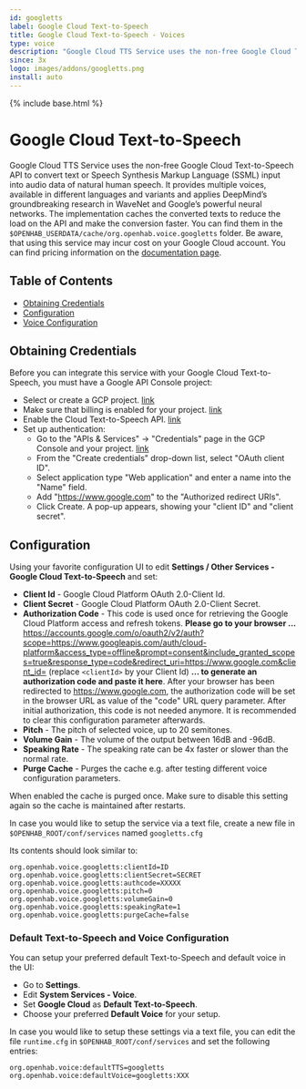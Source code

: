 ```yaml
---
id: googletts
label: Google Cloud Text-to-Speech
title: Google Cloud Text-to-Speech - Voices
type: voice
description: "Google Cloud TTS Service uses the non-free Google Cloud Text-to-Speech API to convert text or Speech Synthesis Markup Language (SSML) input into audio data of natural human speech."
since: 3x
logo: images/addons/googletts.png
install: auto
---
```


<!-- Attention authors: Do not edit directly. Please add your changes to the appropriate source repository -->

{% include base.html %}

# Google Cloud Text-to-Speech

Google Cloud TTS Service uses the non-free Google Cloud Text-to-Speech API to convert text or Speech Synthesis Markup Language (SSML) input into audio data of natural human speech. 
It provides multiple voices, available in different languages and variants and applies DeepMind’s groundbreaking research in WaveNet and Google’s powerful neural networks. 
The implementation caches the converted texts to reduce the load on the API and make the conversion faster.
You can find them in the `$OPENHAB_USERDATA/cache/org.openhab.voice.googletts` folder.
Be aware, that using this service may incur cost on your Google Cloud account.
You can find pricing information on the [documentation page](https://cloud.google.com/text-to-speech/#pricing-summary).

## Table of Contents

<!-- MarkdownTOC -->

* [Obtaining Credentials](#obtaining-credentials)
* [Configuration](#configuration)
* [Voice Configuration](#voice-configuration)

<!-- /MarkdownTOC -->

## Obtaining Credentials

Before you can integrate this service with your Google Cloud Text-to-Speech, you must have a Google API Console project:

* Select or create a GCP project. [link](https://console.cloud.google.com/cloud-resource-manager)
* Make sure that billing is enabled for your project. [link](https://cloud.google.com/billing/docs/how-to/modify-project)
* Enable the Cloud Text-to-Speech API. [link](https://console.cloud.google.com/apis/dashboard)
* Set up authentication:
  * Go to the "APIs & Services" -> "Credentials" page in the GCP Console and your project. [link](https://console.cloud.google.com/apis/credentials)
  * From the "Create credentials" drop-down list, select "OAuth client ID".
  * Select application type "Web application" and enter a name into the "Name" field.
  * Add "https://www.google.com" to the "Authorized redirect URIs".
  * Click Create. A pop-up appears, showing your "client ID" and "client secret".

## Configuration

Using your favorite configuration UI to edit **Settings / Other Services - Google Cloud Text-to-Speech** and set:

* **Client Id** - Google Cloud Platform OAuth 2.0-Client Id.
* **Client Secret** - Google Cloud Platform OAuth 2.0-Client Secret.
* **Authorization Code** - This code is used once for retrieving the Google Cloud Platform access and refresh tokens.
**Please go to your browser ...**
[https://accounts.google.com/o/oauth2/v2/auth?scope=https://www.googleapis.com/auth/cloud-platform&access_type=offline&prompt=consent&include_granted_scopes=true&response_type=code&redirect_uri=https://www.google.com&client_id=<clientId>](https://accounts.google.com/o/oauth2/v2/auth?scope=https://www.googleapis.com/auth/cloud-platform&access_type=offline&prompt=consent&include_granted_scopes=true&response_type=code&redirect_uri=https://www.google.com&client_id=<clientId>) (replace `<clientId>` by your Client Id)
**... to generate an authorization code and paste it here**.
After your browser has been redirected to https://www.google.com, the authorization code will be set in the browser URL as value of the "code" URL query parameter.
After initial authorization, this code is not needed anymore.
It is recommended to clear this configuration parameter afterwards.
* **Pitch** - The pitch of selected voice, up to 20 semitones.
* **Volume Gain** - The volume of the output between 16dB and -96dB.
* **Speaking Rate** - The speaking rate can be 4x faster or slower than the normal rate.
* **Purge Cache** - Purges the cache e.g. after testing different voice configuration parameters.

When enabled the cache is purged once.
Make sure to disable this setting again so the cache is maintained after restarts.

In case you would like to setup the service via a text file, create a new file in `$OPENHAB_ROOT/conf/services` named `googletts.cfg`

Its contents should look similar to:

```
org.openhab.voice.googletts:clientId=ID
org.openhab.voice.googletts:clientSecret=SECRET
org.openhab.voice.googletts:authcode=XXXXX
org.openhab.voice.googletts:pitch=0
org.openhab.voice.googletts:volumeGain=0
org.openhab.voice.googletts:speakingRate=1
org.openhab.voice.googletts:purgeCache=false
```

### Default Text-to-Speech and Voice Configuration

You can setup your preferred default Text-to-Speech and default voice in the UI:

* Go to **Settings**.
* Edit **System Services - Voice**.
* Set **Google Cloud** as **Default Text-to-Speech**.
* Choose your preferred **Default Voice** for your setup.

In case you would like to setup these settings via a text file, you can edit the file `runtime.cfg` in `$OPENHAB_ROOT/conf/services` and set the following entries:

```
org.openhab.voice:defaultTTS=googletts
org.openhab.voice:defaultVoice=googletts:XXX
```
